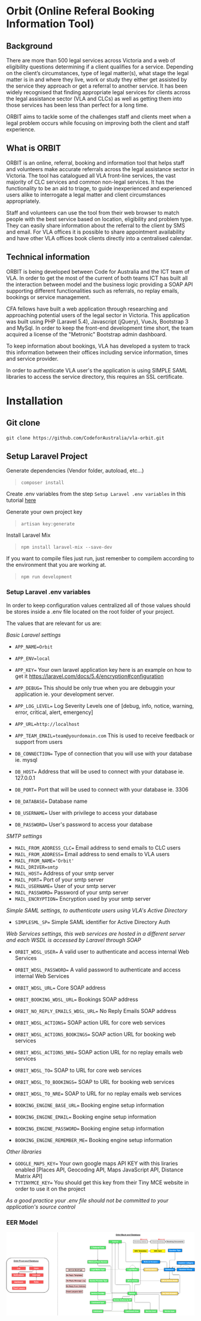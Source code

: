 # Orbit (Online Referal Booking Information Tool)

## Background

There are more than 500 legal services across Victoria and a web of eligibility questions determining if a client qualifies for a service. Depending on the client’s circumstances, type of legal matter(s), what stage the legal matter is in and where they live, work or study they either get assisted by the service they approach or get a referral to another service.
It has been widely recognised that finding appropriate legal services for clients across the legal assistance sector (VLA and CLCs) as well as getting them into those services has been less than perfect for a long time.

ORBIT aims to tackle some of the challenges staff and clients meet when a legal problem occurs while focusing on improving both the client and staff experience.

## What is ORBIT

ORBIT is an online, referral, booking and information tool that helps staff and volunteers make accurate referrals across the legal assistance sector in Victoria. The tool has catalogued all VLA front-line services, the vast majority of CLC services and common non-legal services. It has the functionality to be an aid to triage, to guide inexperienced and experienced users alike to interrogate a legal matter and client circumstances appropriately.

Staff and volunteers can use the tool from their web browser to match people with the best service based on location, eligibility and problem type. They can easily share information about the referral to the client by SMS and email.
For VLA offices it is possible to share appointment availability and have other VLA offices book clients directly into a centralised calendar.

## Technical information

ORBIT is being developed between Code for Australia and the ICT team of VLA. In order to get the most of the current of both teams ICT has built all the interaction between model and the business logic providing a SOAP API supporting different functionalities such as referrals, no replay emails, bookings or service management.

CFA fellows have built a web application through researching and approaching potential users of the legal sector in Victoria. This application was built using PHP (Laravel 5.4), Javascript (jQuery), VueJs, Bootstrap 3 and MySql. In order to keep the front-end development time short, the team acquired a license of the "Metronic" Bootstrap admin dashboard.

To keep information about bookings, VLA has developed a system to track this information between their offices including service information, times and service provider.

In order to authenticate VLA user's the application is using SIMPLE SAML libraries to access the service directory, this requires an SSL certificate.

# Installation

## Git clone

`git clone https://github.com/CodeforAustralia/vla-orbit.git`

## Setup Laravel Project

Generate dependencies (Vendor folder, autoload, etc...)
> `composer install`

Create .env variables from the step `Setup Laravel .env variables` in this tutorial [here](https://github.com/CodeforAustralia/vla-orbit#setup-laravel-env-variables)

Generate your own project key
> `artisan key:generate`

Install Laravel Mix
> `npm install laravel-mix --save-dev`

If you want to compile files just run, just remenber to compilem according to the environment that you are working at.
> `npm run development`

### Setup Laravel .env variables

In order to keep configuration values centralized all of those values should be stores inside a .env file located on the root folder of your project.

The values that are relevant for us are:

*Basic Laravel settings*

* `APP_NAME=Orbit`
* `APP_ENV=local`
* `APP_KEY=` Your own laravel application key here is an example on how to get it https://laravel.com/docs/5.4/encryption#configuration
* `APP_DEBUG=` This should be only true when you are debuggin your application ie. your development server.
* `APP_LOG_LEVEL=` Log Severity Levels one of [debug, info, notice, warning, error, critical, alert, emergency]
* `APP_URL=http://localhost`
* `APP_TEAM_EMAIL=team@yourdomain.com` This is used to receive feedback or support from users

* `DB_CONNECTION=` Type of connection that you will use with your database ie. mysql
* `DB_HOST=` Address that will be used to connect with your database ie. 127.0.0.1
* `DB_PORT=` Port that will be used to connect with your database ie. 3306
* `DB_DATABASE=` Database name
* `DB_USERNAME=` User with privilege to access your database
* `DB_PASSWORD=` User's password to access your database

*SMTP settings*

* `MAIL_FROM_ADDRESS_CLC=` Email address to send emails to CLC users
* `MAIL_FROM_ADDRESS=`  Email address to send emails to VLA users
* `MAIL_FROM_NAME='Orbit'`
* `MAIL_DRIVER=smtp`
* `MAIL_HOST=` Address of your smtp server
* `MAIL_PORT=` Port of your smtp server
* `MAIL_USERNAME=` User of your smtp server
* `MAIL_PASSWORD=` Password of your smtp server
* `MAIL_ENCRYPTION=` Encryption used by your smtp server

*Simple SAML settings, to authenticate users using VLA's Active Directory*

* `SIMPLESML_SP=` Simple SAML identifier for Active Directory Auth

*Web Services settings, this web services are hosted in a different server and each WSDL is accessed by Laravel through SOAP*

* `ORBIT_WDSL_USER=` A valid user to authenticate and access internal Web Services
* `ORBIT_WDSL_PASSWORD=` A valid password to authenticate and access internal Web Services

* `ORBIT_WDSL_URL=` Core SOAP address
* `ORBIT_BOOKING_WDSL_URL=` Bookings SOAP address
* `ORBIT_NO_REPLY_EMAILS_WDSL_URL=` No Reply Emails SOAP address

* `ORBIT_WDSL_ACTIONS=` SOAP action URL for core web services
* `ORBIT_WDSL_ACTIONS_BOOKINGS=` SOAP action URL for booking web services
* `ORBIT_WDSL_ACTIONS_NRE=` SOAP action URL for no replay emails web services

* `ORBIT_WDSL_TO=` SOAP to URL for core web services
* `ORBIT_WDSL_TO_BOOKINGS=` SOAP to URL for booking web services
* `ORBIT_WDSL_TO_NRE=` SOAP to URL for no replay emails web services

* `BOOKING_ENGINE_BASE_URL=` Booking engine setup information
* `BOOKING_ENGINE_EMAIL=` Booking engine setup information
* `BOOKING_ENGINE_PASSWORD=` Booking engine setup information
* `BOOKING_ENGINE_REMEMBER_ME=` Booking engine setup information

*Other libraries*

* `GOOGLE_MAPS_KEY=` Your own google maps API KEY with this liraries enabled [Places API, Geocoding API, Maps JavaScript API, Distance Matrix API]
* `TYTINYMCE_KEY=` You should get this key from their Tiny MCE website in order to use it on the project

*As a good practice your .env file should not be committed to your application's source control*

### EER Model

![Orbit EER](https://github.com/CodeforAustralia/vla-orbit/blob/master/public/assets/global/img/Orbit%20EER.png "Orbit EER")

